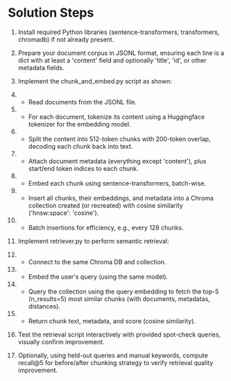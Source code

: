 # Solution Steps

1. Install required Python libraries (sentence-transformers, transformers, chromadb) if not already present.

2. Prepare your document corpus in JSONL format, ensuring each line is a dict with at least a 'content' field and optionally 'title', 'id', or other metadata fields.

3. Implement the chunk_and_embed.py script as shown:

4.   - Read documents from the JSONL file.

5.   - For each document, tokenize its content using a Huggingface tokenizer for the embedding model.

6.   - Split the content into 512-token chunks with 200-token overlap, decoding each chunk back into text.

7.   - Attach document metadata (everything except 'content'), plus start/end token indices to each chunk.

8.   - Embed each chunk using sentence-transformers, batch-wise.

9.   - Insert all chunks, their embeddings, and metadata into a Chroma collection created (or recreated) with cosine similarity ('hnsw:space': 'cosine').

10.   - Batch insertions for efficiency, e.g., every 128 chunks.

11. Implement retriever.py to perform semantic retrieval:

12.   - Connect to the same Chroma DB and collection.

13.   - Embed the user's query (using the same model).

14.   - Query the collection using the query embedding to fetch the top-5 (n_results=5) most similar chunks (with documents, metadatas, distances).

15.   - Return chunk text, metadata, and score (cosine similarity).

16. Test the retrieval script interactively with provided spot-check queries, visually confirm improvement.

17. Optionally, using held-out queries and manual keywords, compute recall@5 for before/after chunking strategy to verify retrieval quality improvement.

